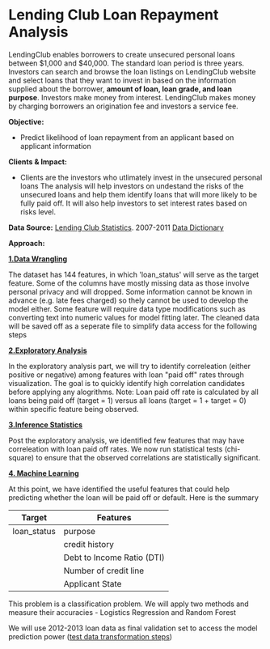 # Lending Club Loan Repayment Analysis


LendingClub enables borrowers to create unsecured personal loans between $1,000 and $40,000. The standard loan period is three years. Investors can search and browse the loan listings on LendingClub website and select loans that they want to invest in based on the information supplied about the borrower, **amount of loan, loan grade, and loan purpose**. Investors make money from interest. LendingClub makes money by charging borrowers an origination fee and investors a service fee.

**Objective:** 
- Predict likelihood of loan repayment from an applicant based on applicant information

**Clients & Impact:** 
- Clients are the investors who utlimately invest in the unsecured personal loans The analysis will help investors on undestand the risks of the unsecured loans and help them identify loans that will more likely to be fully paid off. It will also help investors to set interest rates based on risks level.

**Data Source:** [Lending Club Statistics](https://www.lendingclub.com/info/download-data.action). 2007-2011 [Data Dictionary](https://github.com/sittingman/lending_repayment/blob/master/data_dict.ipynb)

**Approach:**

[**1.Data Wrangling**](https://github.com/sittingman/lending_repayment/blob/master/data_wrangling.ipynb)

The dataset has 144 features, in which 'loan_status' will serve as the target feature. Some of the columns have mostly missing data as those involve personal privacy and will dropped. Some information cannot be known in advance (e.g. late fees charged) so thely cannot be used to develop the model either. Some feature will require data type modifications such as converting text into numeric values for model fitting later. The cleaned data will be saved off as a seperate file to simplify data access for the following steps

[**2.Exploratory Analysis**](https://github.com/sittingman/lending_repayment/blob/master/data_exploratory.ipynb)

In the exploratory analysis part, we will try to identify correleation (either positive or negative) among features with loan "paid off" rates through visualization. The goal is to quickly identify high correlation candidates before applying any alogrithms.
Note: Loan paid off rate is calculated by all loans being paid off (target = 1) versus all loans (target = 1 + target = 0) within specific feature being observed.


[**3.Inference Statistics**](https://github.com/sittingman/lending_repayment/blob/master/inference_stat.ipynb)

Post the exploratory analysis, we identified few features that may have correleation with loan paid off rates. We now run statistical tests (chi-square) to ensure that the observed correlations are statistically significant.

[**4. Machine Learning**](https://github.com/sittingman/lending_repayment/blob/master/machine_learning.ipynb)

At this point, we have identified the useful features that could help predicting whether the loan will be paid off or default.
Here is the summary

| Target | Features |
| ------ | -------- |
|loan_status| purpose |
|           | credit history |
|           | Debt to Income Ratio (DTI)|
|           | Number of credit line |
|           | Applicant State |


This problem is a classification problem. We will apply two methods and measure their accuracies - Logistics Regression and Random Forest

We will use 2012-2013 loan data as final validation set to access the model prediction power ([test data transformation steps](https://github.com/sittingman/lending_repayment/blob/master/test_data_cleansing.ipynb))



